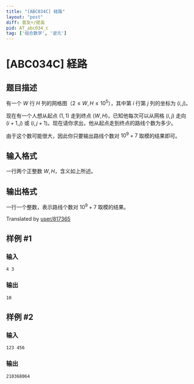 ```yaml
---
title: "[ABC034C] 経路"
layout: "post"
diff: 普及+/提高
pid: AT_abc034_c
tag: ['组合数学', '逆元']
---
```


# [ABC034C] 経路

## 题目描述

有一个 $W$ 行 $H$ 列的网格图（$2 \leq W,H \leq 10^5$），其中第 $i$ 行第 $j$ 列的坐标为 $(i,j)$。

现在有一个人想从起点 $(1,1)$ 走到终点 $(W,H)$，已知他每次可以从网格 $(i,j)$ 走向 $(i+1,j)$ 或 $(i,j+1)$。现在请你求出，他从起点走到终点的路线个数为多少。

由于这个数可能很大，因此你只要输出路线个数对 $10^9 + 7$ 取模的结果即可。

## 输入格式

一行两个正整数 $W,H$，含义如上所述。

## 输出格式

一行一个整数，表示路线个数对 $10^9 + 7$ 取模的结果。

Translated by [user/817365](https://www.luogu.com.cn/user/817365)

## 样例 #1

### 输入

```
4 3
```

### 输出

```
10
```

## 样例 #2

### 输入

```
123 456
```

### 输出

```
210368064
```


